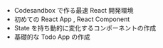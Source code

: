 * Codesandbox で作る最速 React 開発環境
* 初めての React App , React Component
* State を持ち動的に変化するコンポーネントの作成
* 基礎的な Todo App の作成



